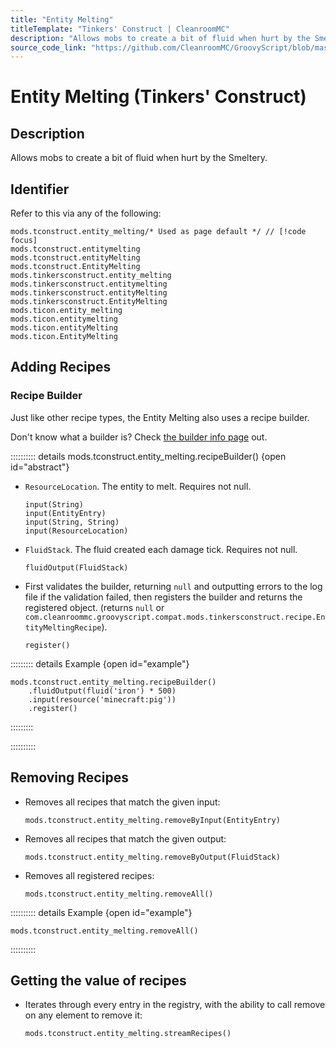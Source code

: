```yaml
---
title: "Entity Melting"
titleTemplate: "Tinkers' Construct | CleanroomMC"
description: "Allows mobs to create a bit of fluid when hurt by the Smeltery."
source_code_link: "https://github.com/CleanroomMC/GroovyScript/blob/master/src/main/java/com/cleanroommc/groovyscript/compat/mods/tinkersconstruct/EntityMelting.java"
---
```


# Entity Melting (Tinkers' Construct)

## Description

Allows mobs to create a bit of fluid when hurt by the Smeltery.

## Identifier

Refer to this via any of the following:

```groovy:no-line-numbers {1}
mods.tconstruct.entity_melting/* Used as page default */ // [!code focus]
mods.tconstruct.entitymelting
mods.tconstruct.entityMelting
mods.tconstruct.EntityMelting
mods.tinkersconstruct.entity_melting
mods.tinkersconstruct.entitymelting
mods.tinkersconstruct.entityMelting
mods.tinkersconstruct.EntityMelting
mods.ticon.entity_melting
mods.ticon.entitymelting
mods.ticon.entityMelting
mods.ticon.EntityMelting
```


## Adding Recipes

### Recipe Builder

Just like other recipe types, the Entity Melting also uses a recipe builder.

Don't know what a builder is? Check [the builder info page](../../getting_started/builder.md) out.

:::::::::: details mods.tconstruct.entity_melting.recipeBuilder() {open id="abstract"}
- `ResourceLocation`. The entity to melt. Requires not null.

    ```groovy:no-line-numbers
    input(String)
    input(EntityEntry)
    input(String, String)
    input(ResourceLocation)
    ```

- `FluidStack`. The fluid created each damage tick. Requires not null.

    ```groovy:no-line-numbers
    fluidOutput(FluidStack)
    ```

- First validates the builder, returning `null` and outputting errors to the log file if the validation failed, then registers the builder and returns the registered object. (returns `null` or `com.cleanroommc.groovyscript.compat.mods.tinkersconstruct.recipe.EntityMeltingRecipe`).

    ```groovy:no-line-numbers
    register()
    ```

::::::::: details Example {open id="example"}
```groovy:no-line-numbers
mods.tconstruct.entity_melting.recipeBuilder()
    .fluidOutput(fluid('iron') * 500)
    .input(resource('minecraft:pig'))
    .register()
```

:::::::::

::::::::::

## Removing Recipes

- Removes all recipes that match the given input:

    ```groovy:no-line-numbers
    mods.tconstruct.entity_melting.removeByInput(EntityEntry)
    ```

- Removes all recipes that match the given output:

    ```groovy:no-line-numbers
    mods.tconstruct.entity_melting.removeByOutput(FluidStack)
    ```

- Removes all registered recipes:

    ```groovy:no-line-numbers
    mods.tconstruct.entity_melting.removeAll()
    ```

:::::::::: details Example {open id="example"}
```groovy:no-line-numbers
mods.tconstruct.entity_melting.removeAll()
```

::::::::::

## Getting the value of recipes

- Iterates through every entry in the registry, with the ability to call remove on any element to remove it:

    ```groovy:no-line-numbers
    mods.tconstruct.entity_melting.streamRecipes()
    ```
